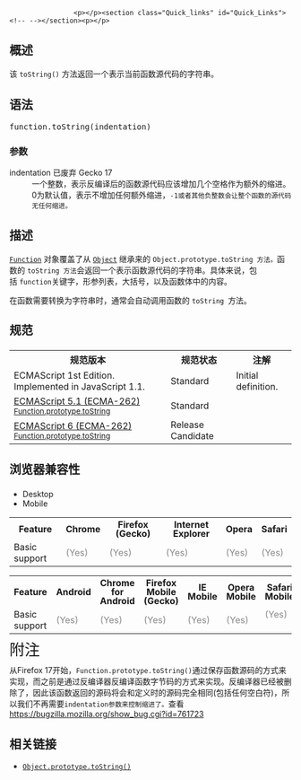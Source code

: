 
                
                  
                    <p></p><section class="Quick_links" id="Quick_Links"><!-- --></section><p></p>
<h2 id="Summary" name="Summary">&#x6982;&#x8FF0;</h2>
<p>&#x8BE5;&#xA0;<code>toString()</code> &#x65B9;&#x6CD5;&#x8FD4;&#x56DE;&#x4E00;&#x4E2A;&#x8868;&#x793A;&#x5F53;&#x524D;&#x51FD;&#x6570;&#x6E90;&#x4EE3;&#x7801;&#x7684;&#x5B57;&#x7B26;&#x4E32;&#x3002;</p>
<h2 id="Syntax" name="Syntax">&#x8BED;&#x6CD5;</h2>
<pre class="syntaxbox">function.toString(indentation)</pre>
<h3 id="Parameters" name="Parameters">&#x53C2;&#x6570;</h3>
<dl>
 <dt>
  indentation <span title="This API has not been standardized."><i class="icon-warning-sign"> </i></span> <span class="inlineIndicator obsolete obsoleteInline" title="(Firefox 17 / Thunderbird 17 / SeaMonkey 2.14)">&#x5DF2;&#x5E9F;&#x5F03; Gecko 17</span></dt>
 <dd>
  &#x4E00;&#x4E2A;&#x6574;&#x6570;&#xFF0C;&#x8868;&#x793A;&#x53CD;&#x7F16;&#x8BD1;&#x540E;&#x7684;&#x51FD;&#x6570;&#x6E90;&#x4EE3;&#x7801;&#x5E94;&#x8BE5;&#x589E;&#x52A0;&#x51E0;&#x4E2A;&#x7A7A;&#x683C;&#x4F5C;&#x4E3A;&#x989D;&#x5916;&#x7684;&#x7F29;&#x8FDB;&#x3002;0&#x4E3A;&#x9ED8;&#x8BA4;&#x503C;&#xFF0C;&#x8868;&#x793A;&#x4E0D;&#x589E;&#x52A0;&#x4EFB;&#x4F55;&#x989D;&#x5916;&#x7F29;&#x8FDB;&#xFF0C;<code>-1&#x6216;&#x8005;&#x5176;&#x4ED6;&#x8D1F;&#x6574;&#x6570;&#x4F1A;&#x8BA9;&#x6574;&#x4E2A;&#x51FD;&#x6570;&#x7684;&#x6E90;&#x4EE3;&#x7801;&#x65E0;&#x4EFB;&#x4F55;&#x7F29;&#x8FDB;&#x3002;</code></dd>
</dl>
<h2 id="Description" name="Description">&#x63CF;&#x8FF0;</h2>
<p><a href="/zh-CN/docs/Web/JavaScript/Reference/Global_Objects/Function" title="Function&#xA0;&#x6784;&#x9020;&#x5668;&#x521B;&#x5EFA;&#x4E00;&#x4E2A;&#x65B0;&#x7684;Function&#xA0;&#x5BF9;&#x8C61;. &#x5728;JavaScript&#x4E2D;&#x6BCF;&#x4E2A;&#x51FD;&#x6570;(function)&#x5B9E;&#x9645;&#x662F;&#x4E00;&#x4E2A;Function&#x5BF9;&#x8C61;."><code>Function</code></a> &#x5BF9;&#x8C61;&#x8986;&#x76D6;&#x4E86;&#x4ECE; <a href="/zh-CN/docs/Web/JavaScript/Reference/Global_Objects/Object" title="Object &#x6784;&#x9020;&#x51FD;&#x6570;&#x521B;&#x5EFA;&#x4E00;&#x4E2A;&#x5BF9;&#x8C61;&#x5305;&#x88C5;&#xFF08;object wrapper&#xFF09;&#x3002;"><code>Object</code></a>&#xA0;&#x7EE7;&#x627F;&#x6765;&#x7684;&#xA0;<code>Object.prototype.toString &#x65B9;&#x6CD5;&#x3002;</code>&#x51FD;&#x6570;&#x7684;&#xA0;<code>toString &#x65B9;&#x6CD5;</code>&#x4F1A;&#x8FD4;&#x56DE;&#x4E00;&#x4E2A;&#x8868;&#x793A;&#x51FD;&#x6570;&#x6E90;&#x4EE3;&#x7801;&#x7684;&#x5B57;&#x7B26;&#x4E32;&#x3002;&#x5177;&#x4F53;&#x6765;&#x8BF4;&#xFF0C;&#x5305;&#x62EC;&#xA0;<code>function</code>&#x5173;&#x952E;&#x5B57;&#xFF0C;&#x5F62;&#x53C2;&#x5217;&#x8868;&#xFF0C;&#x5927;&#x62EC;&#x53F7;&#xFF0C;&#x4EE5;&#x53CA;&#x51FD;&#x6570;&#x4F53;&#x4E2D;&#x7684;&#x5185;&#x5BB9;&#x3002;</p>
<p>&#x5728;&#x51FD;&#x6570;&#x9700;&#x8981;&#x8F6C;&#x6362;&#x4E3A;&#x5B57;&#x7B26;&#x4E32;&#x65F6;&#xFF0C;&#x901A;&#x5E38;&#x4F1A;&#x81EA;&#x52A8;&#x8C03;&#x7528;&#x51FD;&#x6570;&#x7684;&#xA0;<code>toString </code>&#x65B9;&#x6CD5;&#x3002;</p>
<h2 id=".E8.A7.84.E8.8C.83" style="margin-bottom: 20px; line-height: 30px;">&#x89C4;&#x8303;</h2>
<table class="standard-table">
 <tbody>
  <tr>
   <th scope="col">&#x89C4;&#x8303;&#x7248;&#x672C;</th>
   <th scope="col">&#x89C4;&#x8303;&#x72B6;&#x6001;</th>
   <th scope="col">&#x6CE8;&#x89E3;</th>
  </tr>
  <tr>
   <td>ECMAScript 1st Edition. Implemented in JavaScript 1.1.</td>
   <td>Standard</td>
   <td>Initial definition.</td>
  </tr>
  <tr>
   <td><a class="external" href="http://www.ecma-international.org/ecma-262/5.1/#sec-15.3.4.2" hreflang="en" lang="en">ECMAScript 5.1 (ECMA-262)<br><small lang="zh-CN">Function.prototype.toString</small></a></td>
   <td><span class="spec-Standard">Standard</span></td>
   <td>&#xA0;</td>
  </tr>
  <tr>
   <td><a class="external" href="http://people.mozilla.org/~jorendorff/es6-draft.html#sec-function.prototype.tostring" hreflang="en" lang="en">ECMAScript 6 (ECMA-262)<br><small lang="zh-CN">Function.prototype.toString</small></a></td>
   <td><span class="spec-RC">Release Candidate</span></td>
   <td>&#xA0;</td>
  </tr>
 </tbody>
</table>
<h2 id=".E6.B5.8F.E8.A7.88.E5.99.A8.E5.85.BC.E5.AE.B9.E6.80.A7" style="margin-bottom: 20px; line-height: 30px;">&#x6D4F;&#x89C8;&#x5668;&#x517C;&#x5BB9;&#x6027;</h2>
<p><span style="line-height: 1.5;"></span></p><div class="htab"> 
    <a id="AutoCompatibilityTable" name="AutoCompatibilityTable"></a> 
    <ul> 
        <li class="selected"><a>Desktop</a></li> 
        <li><a>Mobile</a></li> 
    </ul> 
</div><p></p>
<div id="compat-desktop">
 <table class="compat-table">
  <tbody>
   <tr>
    <th style="line-height: 16px;">Feature</th>
    <th style="line-height: 16px;">Chrome</th>
    <th style="line-height: 16px;">Firefox (Gecko)</th>
    <th style="line-height: 16px;">Internet Explorer</th>
    <th style="line-height: 16px;">Opera</th>
    <th style="line-height: 16px;">Safari</th>
   </tr>
   <tr>
    <td>Basic support</td>
    <td><span style="color: #888;" title="Please update this with the earliest version of support.">(Yes)</span></td>
    <td><span style="color: #888;" title="Please update this with the earliest version of support.">(Yes)</span></td>
    <td><span style="color: #888;" title="Please update this with the earliest version of support.">(Yes)</span></td>
    <td><span style="color: #888;" title="Please update this with the earliest version of support.">(Yes)</span></td>
    <td><span style="color: #888;" title="Please update this with the earliest version of support.">(Yes)</span></td>
   </tr>
  </tbody>
 </table>
</div>
<div id="compat-mobile">
 <table class="compat-table">
  <tbody>
   <tr>
    <th style="line-height: 16px;">Feature</th>
    <th style="line-height: 16px;">Android</th>
    <th style="line-height: 16px;">Chrome for Android</th>
    <th style="line-height: 16px;">Firefox Mobile (Gecko)</th>
    <th style="line-height: 16px;">IE Mobile</th>
    <th style="line-height: 16px;">Opera Mobile</th>
    <th style="line-height: 16px;">Safari Mobile</th>
   </tr>
   <tr>
    <td>Basic support</td>
    <td><span style="color: #888;" title="Please update this with the earliest version of support.">(Yes)</span></td>
    <td><span style="color: #888;" title="Please update this with the earliest version of support.">(Yes)</span></td>
    <td><span style="color: #888;" title="Please update this with the earliest version of support.">(Yes)</span></td>
    <td><span style="color: #888;" title="Please update this with the earliest version of support.">(Yes)</span></td>
    <td><span style="color: #888;" title="Please update this with the earliest version of support.">(Yes)</span></td>
    <td><span style="color: #888;" title="Please update this with the earliest version of support.">(Yes)</span><br>
     &#xA0;</td>
   </tr>
  </tbody>
 </table>
</div>
<p><span style="font-size: 1.714285714285714rem; letter-spacing: -0.5px; line-height: 24px;">&#x9644;&#x6CE8;</span></p>
<p>&#x4ECE;Firefox 17&#x5F00;&#x59CB;&#xFF0C;<code>Function.prototype.toString()</code><span id="summary_alias_container"><span id="short_desc_nonedit_display">&#x901A;&#x8FC7;&#x4FDD;&#x5B58;&#x51FD;&#x6570;&#x6E90;&#x7801;</span></span><span id="summary_alias_container"><span id="short_desc_nonedit_display">&#x7684;&#x65B9;&#x5F0F;&#x6765;&#x5B9E;&#x73B0;&#xFF0C;</span></span>&#x800C;&#x4E4B;&#x524D;&#x662F;&#x901A;&#x8FC7;&#x53CD;&#x7F16;&#x8BD1;&#x5668;&#x53CD;&#x7F16;&#x8BD1;&#x51FD;&#x6570;&#x5B57;&#x8282;&#x7801;&#x7684;&#x65B9;&#x5F0F;&#x6765;&#x5B9E;&#x73B0;&#x3002;&#x53CD;&#x7F16;&#x8BD1;&#x5668;&#x5DF2;&#x7ECF;&#x88AB;&#x5220;&#x9664;&#x4E86;&#xFF0C;&#x56E0;&#x6B64;&#x8BE5;&#x51FD;&#x6570;&#x8FD4;&#x56DE;&#x7684;&#x6E90;&#x7801;&#x5C06;&#x4F1A;&#x548C;&#x5B9A;&#x4E49;&#x65F6;&#x7684;&#x6E90;&#x7801;&#x5B8C;&#x5168;&#x76F8;&#x540C;(&#x5305;&#x62EC;&#x4EFB;&#x4F55;&#x7A7A;&#x767D;&#x7B26;)&#xFF0C;&#x6240;&#x4EE5;&#x6211;&#x4EEC;&#x4E0D;&#x518D;&#x9700;&#x8981;<code>indentation&#x53C2;&#x6570;&#x6765;&#x63A7;&#x5236;&#x7F29;&#x8FDB;&#x4E86;&#x3002;</code>&#x67E5;&#x770B;<a class="external" href="https://bugzilla.mozilla.org/show_bug.cgi?id=761723" title="https://bugzilla.mozilla.org/show_bug.cgi?id=761723">https://bugzilla.mozilla.org/show_bug.cgi?id=761723</a></p>
<h2 id="See_also" name="See_also">&#x76F8;&#x5173;&#x94FE;&#x63A5;</h2>
<ul>
 <li><a href="/zh-CN/docs/Web/JavaScript/Reference/Global_Objects/Object/toString" title="toString() &#x65B9;&#x6CD5;&#x8FD4;&#x56DE;&#x4E00;&#x4E2A;&#x4EE3;&#x8868;&#x8BE5;&#x5BF9;&#x8C61;&#x7684;&#x5B57;&#x7B26;&#x4E32;&#x3002;"><code>Object.prototype.toString()</code></a></li>
</ul>
<p>&#xA0;</p>
                  
                
              
